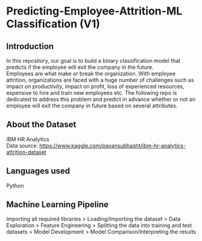 # Predicting-Employee-Attrition-ML Classification (V1)
## Introduction
In this repository, our goal is to build a binary classification model that predicts if the employee will exit the company in the future.
<br />
Employees are what make or break the organization. With employee attrition, organizations are faced with a huge number of challenges such as impact on productivity, impact on profit, loss of experienced resources, expensive to hire and train new employees etc. The following repo is dedicated to address this problem and predict in advance whether or not an employee will exit the company in future based on several attributes.
<br />
## About the Dataset
IBM HR Analytics
<br />Data source: https://www.kaggle.com/pavansubhasht/ibm-hr-analytics-attrition-dataset
<br />
## Languages used
Python
<br />
## Machine Learning Pipeline
Importing all required libraries > Loading/Importing the dataset > Data Exploration > Feature Engineering > Splitting the data into training and test datasets > Model Development > Model Comparison/Interpreting the results

